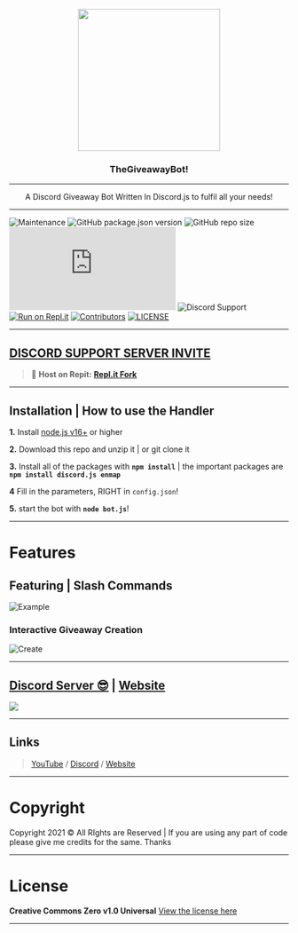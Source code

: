 <p align="center">
  <img width="256" height="256" src="https://i.imgur.com/0SfPCSu.png">
</p>
  
<h3 align="center">TheGiveawayBot!</h3>

<div align="center">

</div>

---

<p align="center"> A Discord Giveaway Bot Written In Discord.js to fulfil all your needs!
    <br> 
</p>

***

![Maintenance](https://img.shields.io/maintenance/yes/2022?style=plastic)
![GitHub package.json version](https://img.shields.io/github/package-json/v/AnthonyVanTonder/TheGiveawayBot)
![GitHub repo size](https://img.shields.io/github/repo-size/AnthonyVanTonder/TheGiveawayBot)
![GitHub package.json dependency version (prod)](https://img.shields.io/github/package-json/dependency-version/AnthonyVanTonder/TheGiveawayBot/discord.js)
![Discord Support](https://img.shields.io/discord/889487066440818690?label=Discord%20Support&labelColor=FFFFF&style=plastic&logo=Discord&link=https://discord.gg/ZAzGRFTv59&link=https://discord.gg/ZAzGRFTv59)
[![Run on Repl.it](https://repl.it/badge/github/AnthonyVanTonder/TheGiveawayBot)](https://repl.it/github/AnthonyVanTonder/TheGiveawayBot)
[![Contributors](https://img.shields.io/github/contributors/AnthonyVanTonder/TheGiveawayBot?label=Contributors&color=yellow)](https://github.com/AnthonyVanTonder/TheGiveawayBot/graphs/contributors)
[![LICENSE](https://img.shields.io/github/license/AnthonyVanTonder/TheGiveawayBot?label=License&color=blueviolet)](https://github.com/AnthonyVanTonder/TheGiveawayBot/blob/main/LICENSE)

***

## [**DISCORD SUPPORT SERVER INVITE**](https://anthonyvantonder.wordpress.com/discord)
> 💪 **Host on Repit:** [**Repl.it Fork**](https://replit.com/github/AnthonyVanTonder/TheGiveawayBot)

***

## Installation | How to use the Handler

 **1.** Install [node.js v16+](https://nodejs.org/) or higher

 **2.** Download this repo and unzip it    |    or git clone it

 **3.** Install all of the packages with **`npm install`**     |  the important packages are   **`npm install discord.js enmap`**

 **4** Fill in the parameters, RIGHT in `config.json`!

 **5.** start the bot with **`node bot.js`**!
  
***

# Features
## Featuring | Slash Commands 
![Example](https://i.imgur.com/yYj7rkj.jpg)
### Interactive Giveaway Creation
![Create](https://i.imgur.com/pAnTFw4.jpg)

***

## [Discord Server 😎](https://www.anthonyvantonder.wordpress.com/discord) | [Website](https://www.anthonyvantonder.wordpress.com)

<a href="https://anthonyvantonder.wordpress.com/discord"><img src="https://discord.com/api/guilds/889487066440818690/widget.png?style=banner2"></a>

***

## Links

> [YouTube](https://www.youtube.com/channel/UC0oS507eiiBAoU4dYLftcIw) / [Discord](https://anthonyvantonder.wordpress.com/discord)
 / [Website](https://anthonyvantonder.wordpress.com)

***

# Copyright 
Copyright 2021 © All RIghts are Reserved | If you are using any part of code please give me credits for the same. Thanks

***

# License
**Creative Commons  Zero v1.0 Universal**
[View the license here](https://github.com/AnthonyVanTonder/TheGiveawayBot/blob/main/LICENSE)

***
